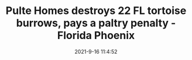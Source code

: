 ---
"title": "Pulte Homes destroys 22 FL tortoise burrows, pays a paltry penalty - Florida Phoenix"
"date": "2021-9-16 11:4:52"
"feed_name": "GOOGLENEWSCONSTRUCTION"
"feed_website": "https://news.google.com/search?q=construction%2Bincident&hl=en-US&gl=US&ceid=US:en"
"feed_rss": "https://news.google.com/rss/search?q=construction%2Bincident&hl=en-US&gl=US&ceid=US:en"
"link": "https://floridaphoenix.com/2021/09/16/pulte-homes-destroys-22-fl-tortoise-burrows-pays-a-paltry-penalty/"
"file": "_posts/2021-1-1-12fb3096da55c192834982bffcef4f73a577c3d2.md"
"accident": "0"
"drilling": "0"
---